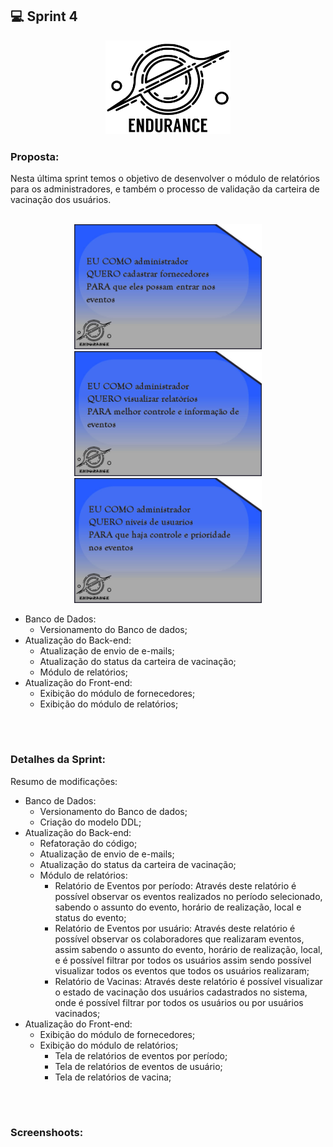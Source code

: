## 💻 Sprint 4

<p align="center"> <img src="https://github.com/MaXximiles/API-4SEM/blob/main/Documenta%C3%A7%C3%A3o/logo%20com%20nome.png"height=150 width=200> </p> 


### Proposta:
Nesta última sprint temos o objetivo de desenvolver o módulo de relatórios para os administradores, e também o processo de validação da carteira de vacinação dos usuários.

<p align=center> 
</br><img src="https://raw.githubusercontent.com/MaXximiles/API-4SEM/main/Documentação/User%20Story%20Cards/story%20card%203.jpg?raw=true" width=300 height=200>
<img src="https://raw.githubusercontent.com/MaXximiles/API-4SEM/main/Documentação/User%20Story%20Cards/story%20card%206.jpg?raw=true" width=300 height=200>
<img src="https://raw.githubusercontent.com/MaXximiles/API-4SEM/main/Documentação/User%20Story%20Cards/story%20card%209.jpg?raw=true" width=300 height=200>

 - Banco de Dados:
   - Versionamento do Banco de dados;
 - Atualização do Back-end:
   - Atualização de envio de e-mails; 
   - Atualização do status da carteira de vacinação;
   - Módulo de relatórios;
 - Atualização do Front-end:
   - Exibição do módulo de fornecedores;
   - Exibição do módulo de relatórios;
</p></br><h1></h1>


### Detalhes da Sprint:

Resumo de modificações:
</br>
- Banco de Dados:
  - Versionamento do Banco de dados;
  - Criação do modelo DDL;  
- Atualização do Back-end:
  - Refatoração do código; 
  - Atualização de envio de e-mails; 
  - Atualização do status da carteira de vacinação;
  - Módulo de relatórios:
    - Relatório de Eventos por período: Através deste relatório é possível observar os eventos realizados no período selecionado, sabendo o assunto do evento, horário de realização, local e status do evento;
    - Relatório de Eventos por usuário: Através deste relatório é possível observar os colaboradores que realizaram eventos, assim sabendo o assunto do evento, horário de realização, local, e é possível filtrar por todos os usuários assim sendo possível visualizar todos os eventos que todos os usuários realizaram;
    - Relatório de Vacinas: Através deste relatório é possível visualizar o estado de vacinação dos usuários cadastrados no sistema, onde é possível filtrar por todos os usuários ou por usuários vacinados;
- Atualização do Front-end:
  - Exibição do módulo de fornecedores;
  - Exibição do módulo de relatórios;
     - Tela de relatórios de eventos por período; 
     - Tela de relatórios de eventos de usuário;
     - Tela de relatórios de vacina;

     
    


  


</p></br><h1></h1>

### Screenshoots:


</p></br><h1></h1>












